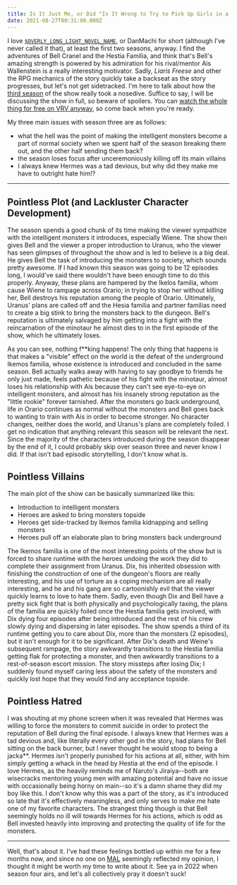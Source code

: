 ```yaml
---
title: Is It Just Me, or Did "Is It Wrong to Try to Pick Up Girls in a Dungeon? III" Really Suck?
date: 2021-08-27T00:31:00.000Z
---
```


<!-- # Is It Just Me, or Did *Is It Wrong to Try to Pick Up Girls in a Dungeon? III* Really Suck? -->

I love [`$OVERLY_LONG_LIGHT_NOVEL_NAME`][wikipedia], or DanMachi for short (although I've never called it that), at least the first two seasons, anyway. I find the adventures of Bell Cranel and the Hestia Familia, and think that's Bell's amazing strength is powered by his admiration for his rival/mentor Ais Wallenstein is a really interesting motivator. Sadly, *Liaris Freese* and other the RPG mechanics of the story quickly take a backseat as the story progresses, but let's not get sidetracked. I'm here to talk about how the [third season][season_3] of the show really took a nosedive. Suffice to say, I will be discussing the show in full, so beware of spoilers. You can [watch the whole thing for free on VRV anyway][vrv], so come back when you're ready.

My three main issues with season three are as follows:

- what the hell was the point of making the intelligent monsters become a part of normal society when we spent half of the season breaking them out, and the other half sending them back?
- the season loses focus after unceremoniously killing off its main villains
- I always knew Hermes was a tad devious, but why did they make me have to outright hate him!?

---

## Pointless Plot (and Lackluster Character Development)

The season spends a good chunk of its time making the viewer sympathize with the intelligent monsters it introduces, especially Wiene. The show then gives Bell and the viewer a proper introduction to Uranus, who the viewer has seen glimpses of throughout the show and is led to believe is a big deal. He gives Bell the task of introducing the monsters to society, which sounds pretty awesome. If I had known this season was going to be 12 episodes long, I would've said there wouldn't have been enough time to do this properly. Anyway, these plans are hampered by the Ikelos familia, whom cause Wiene to rampage across Orario; in trying to stop her without killing her, Bell destroys his reputation among the people of Orario. Ultimately, Uranus' plans are called off and the Hesia familia and partner familias need to create a big stink to bring the monsters back to the dungeon. Bell's reputation is ultimately salvaged by him getting into a fight with the reincarnation of the minotaur he almost dies to in the first episode of the show, which he ultimately loses.

As you can see, nothing f**king happens! The only thing that happens is that makes a "visible" effect on the world is the defeat of the underground Ikemos familia, whose existence is introduced and concluded in the same season. Bell actually walks away with having to say goodbye to friends he only just made, feels pathetic because of his fight with the minotaur, almost loses his relationship with Ais because they can't see eye-to-eye on intelligent monsters, and almost has his insanely strong reputation as the "little rookie" forever tarnished. After the monsters go back underground, life in Orario continues as normal without the monsters and Bell goes back to wanting to train with Ais in order to become stronger. No character changes, neither does the world, and Uranus's plans are completely foiled. I get no indication that anything relevant this season will be relevant the next. Since the majority of the characters introduced during the season disappear by the end of it, I could probably skip over season three and never know I did. If that isn't bad episodic storytelling, I don't know what is.

## Pointless Villains

The main plot of the show can be basically summarized like this:
* Introduction to intelligent monsters
* Heroes are asked to bring monsters topside
* Heroes get side-tracked by Ikemos familia kidnapping and selling monsters
* Heroes pull off an elaborate plan to bring monsters back underground

The Ikemos familia is one of the most interesting points of the show but is forced to share runtime with the heroes undoing the work they did to complete their assignment from Uranus. Dix, his inherited obsession with finishing the construction of one of the dungeon's floors are really interesting, and his use of torture as a coping mechanism are all really interesting, and he and his gang are so cartoonishly evil that the viewer quickly learns to love to hate them. Sadly, even though Dix and Bell have a pretty sick fight that is both physically and psychologically taxing, the plans of the familia are quickly foiled once the Hestia familia gets involved, with Dix dying four episodes after being introduced and the rest of his crew slowly dying and dispersing in later episodes. The show spends a third of its runtime getting you to care about Dix, more than the monsters (2 episodes), but it isn't enough for it to be significant. After Dix's death and Weine's subsequent rampage, the story awkwardly transitions to the Hestia familia getting flak for protecting a monster, and then awkwardly transitions to a rest-of-season escort mission. The story missteps after losing Dix; I suddenly found myself caring less about the safety of the monsters and quickly lost hope that they would find any acceptance topside.

## Pointless Hatred 

I was shouting at my phone screen when it was revealed that Hermes was willing to force the monsters to commit suicide in order to protect the reputation of Bell during the final episode. I always knew that Hermes was a tad devious and, like literally every other god in the story, had plans for Bell sitting on the back burner, but I never thought he would stoop to being a jacka**. Hermes isn't properly punished for his actions at all, either, with him simply getting a whack in the head by Hestia at the end of the episode. I love Hermes, as the heavily reminds me of Naruto's Jiraiya--both are wisecracks mentoring young men with amazing potential and have no issue with occasionally being horny on main--so it's a damn shame they did my boy like this. I don't know why this was a part of the story, as it's introduced so late that it's effectively meaningless, and only serves to make me hate one of my favorite characters. The strangest thing though is that Bell seemingly holds no ill will towards Hermes for his actions, which is odd as Bell invested heavily into improving and protecting the quality of life for the monsters.

--- 

Well, that's about it. I've had these feelings bottled up within me for a few months now, and since no one on [MAL][mal] seemingly reflected my opinion, I thought it might be worth my time to write about it. See ya in 2022 when season four airs, and let's all collectively pray it doesn't suck!

[wikipedia]: https://en.wikipedia.org/wiki/Is_It_Wrong_to_Try_to_Pick_Up_Girls_in_a_Dungeon%3F
[season_3]: https://en.wikipedia.org/wiki/Is_It_Wrong_to_Try_to_Pick_Up_Girls_in_a_Dungeon%3F_(season_3)
[vrv]: https://vrv.co/series/G6DQN9KGR/Is-It-Wrong-to-Try-to-Pick-Up-Girls-in-a-Dungeon
[mal]: https://myanimelist.net/anime/40454/Dungeon_ni_Deai_wo_Motomeru_no_wa_Machigatteiru_Darou_ka_III/reviews